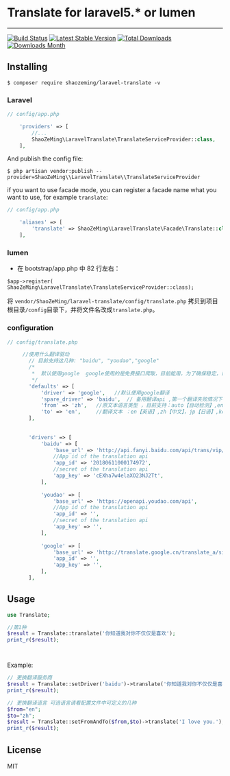 # Translate  for laravel5.*  or  lumen

---
[![Build Status](https://travis-ci.org/ShaoZeMing/laravel-translate.svg?branch=master)](https://travis-ci.org/ShaoZeMing/laravel-translate) [![Latest Stable Version](https://img.shields.io/packagist/v/ShaoZeMing/laravel-translate.svg)](https://packagist.org/packages/shaozeming/laravel-translate) [![Total Downloads](https://img.shields.io/packagist/dt/ShaoZeMing/laravel-translate.svg)](https://packagist.org/packages/stichoza/shaozeming/laravel-translate) [![Downloads Month](https://img.shields.io/packagist/dm/ShaoZeMing/laravel-translate.svg)](https://packagist.org/packages/shaozeming/laravel-translate)

## Installing

```shell
$ composer require shaozeming/laravel-translate -v
```
### Laravel



```php
// config/app.php

    'providers' => [
        //...
        ShaoZeMing\LaravelTranslate\TranslateServiceProvider::class,    //This is default in laravel 5.5
    ],
```

And publish the config file: 

```shell
$ php artisan vendor:publish --provider=ShaoZeMing\\LaravelTranslate\\TranslateServiceProvider
```

if you want to use facade mode, you can register a facade name what you want to use, for example `translate`: 

```php
// config/app.php

    'aliases' => [
        'translate' => ShaoZeMing\LaravelTranslate\Facade\Translate::class,   //This is default in laravel 5.5
    ],
```

### lumen

- 在 bootstrap/app.php 中 82 行左右：
```
$app->register( ShaoZeMing\LaravelTranslate\TranslateServiceProvider::class);
```
将 `vendor/ShaoZeMing/laravel-translate/config/translate.php` 拷贝到项目根目录`/config`目录下，并将文件名改成`translate.php`。

### configuration 

```php
// config/translate.php

     //使用什么翻译驱动
       // 目前支持这几种: "baidu", "youdao","google"
       /*
        *  默认使用google  google使用的是免费接口爬取，目前能用，为了确保稳定，请配置一个备用服务，
        */
       'defaults' => [
           'driver' => 'google',   //默认使用google翻译
           'spare_driver' => 'baidu',  // 备用翻译api ,第一个翻译失败情况下，调用备用翻译服务，填写备用翻译api 需要在下面对应的drivers中配置你参数
           'from' => 'zh',   //原文本语言类型 ，目前支持：auto【自动检测】,en【英语】,zh【中文】，jp【日语】,ko【韩语】，fr【法语】，ru【俄文】，pt【西班牙】
           'to' => 'en',     //翻译文本 ：en【英语】,zh【中文】，jp【日语】,ko【韩语】，fr【法语】，ru【俄文】，pt【西班牙】
       ],
   
   
       'drivers' => [
           'baidu' => [
               'base_url' => 'http://api.fanyi.baidu.com/api/trans/vip/translate',
               //App id of the translation api
               'app_id' => '20180611000174972',
               //secret of the translation api
               'app_key' => 'cEXha7w4elaXO23NJ2Tt',
           ],
   
           'youdao' => [
               'base_url' => 'https://openapi.youdao.com/api',
               //App id of the translation api
               'app_id' => '',
               //secret of the translation api
               'app_key' => '',
           ],
   
           'google' => [
               'base_url' => 'http://translate.google.cn/translate_a/single',
               'app_id' => '',
               'app_key' => '',
           ],
       ],


```


## Usage


```php
use Translate;

//第1种
$result = Translate::translate('你知道我对你不仅仅是喜欢');
print_r($result);




```


Example:

```php
// 更换翻译服务商
$result = Translate::setDriver('baidu')->translate('你知道我对你不仅仅是喜欢');
print_r($result);

// 更换翻译语言 可选语言请看配置文件中可定义的几种
$from="en";
$to="zh";
$result = Translate::setFromAndTo($from,$to)->translate('I love you.');
print_r($result);

```

## License

MIT

